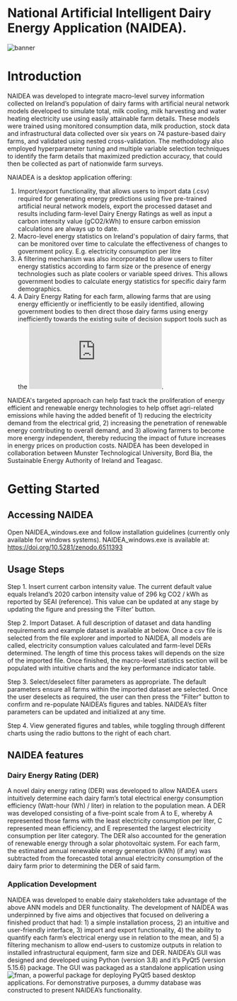 # National Artificial Intelligent Dairy Energy Application (NAIDEA). 

![banner](https://github.com/shine10101/NAIDEA_Public/blob/20dd70a0dd116115bc7de64a71d08b9bac91fa7f/Screenshot.png)

# Introduction

NAIDEA was developed to integrate macro-level survey information collected on Ireland’s population of dairy farms with artificial neural network models developed to simulate total, milk cooling, milk harvesting and water heating electricity use using easily attainable farm details. These models were trained using monitored consumption data, milk production, stock data and infrastructural data collected over six years on 74 pasture-based dairy farms, and validated using nested cross-validation. The methodology also employed hyperparameter tuning and multiple variable selection techniques to identify the farm details that maximized prediction accuracy, that could then be collected as part of nationwide farm surveys.  

NAIADEA is a desktop application offering:

1. Import/export functionality, that allows users to import data (.csv) required for generating energy predictions using five pre-trained artificial neural network models, export the processed dataset and results including farm-level Dairy Energy Ratings as well as input a carbon intensity value (gCO2/kWh) to ensure carbon emission calculations are always up to date. 
2. Macro-level energy statistics on Ireland's population of dairy farms, that can be monitored over time to calculate the effectiveness of changes to government policy. E.g. electricity consumption per litre
3. A filtering mechanism was also incorporated to allow users to filter energy statistics according to farm size or the presence of energy technologies such as plate coolers or variable speed drives. This allows government bodies to calculate energy statistics for specific dairy farm demographics.
4. A Dairy Energy Rating for each farm, allowing farms that are using energy efficiently or inefficiently to be easily identified, allowing government bodies to then direct those dairy farms using energy inefficiently towards the existing suite of decision support tools such as the ![Agricultural Energy Optimization Platform](https://github.com/shine10101/AEOP_Public/blob/e66a3d8d044fd63433682655d39d4c55b7c971e6/README.md).

NAIDEA's targeted approach can help fast track the proliferation of energy efficient and renewable energy technologies to help offset agri-related emissions while having the added benefit of 1) reducing the electricity demand from the electrical grid, 2) increasing the penetration of renewable energy contributing to overall demand, and 3) allowing farmers to become more energy independent, thereby reducing the impact of future increases in energy prices on production costs. NAIDEA has been developed in collaboration between Munster Technological University, Bord Bia, the Sustainable Energy Authority of Ireland and Teagasc. 

# Getting Started

## Accessing NAIDEA

Open NAIDEA_windows.exe and follow installation guidelines (currently only available for windows systems). NAIDEA_windows.exe is available at: https://doi.org/10.5281/zenodo.6511393

## Usage Steps

Step 1. Insert current carbon intensity value. The current default value equals Ireland’s 2020 carbon intensity value of 296 kg CO2 / kWh as reported by SEAI (reference). This value can be updated at any stage by updating the figure and pressing the ‘Filter’ button.

Step 2. Import Dataset. A full description of dataset and data handling requirements and example dataset is available at below. Once a csv file is selected from the file explorer and imported to NAIDEA, all models are called, electricity consumption values calculated and farm-level DERs determined. The length of time this process takes will depends on the size of the imported file. Once finished, the macro-level statistics section will be populated with intuitive charts and the key performance indicator table.

Step 3. Select/deselect filter parameters as appropriate. The default parameters ensure all farms within the imported dataset are selected. Once the user deselects as required, the user can then press the “Filter” button to confirm and re-populate NAIDEA’s figures and tables. NAIDEA’s filter parameters can be updated and initialized at any time.

Step 4. View generated figures and tables, while toggling through different charts using the radio buttons to the right of each chart.

## NAIDEA features

### Dairy Energy Rating (DER)

A novel dairy energy rating (DER) was developed to allow NAIDEA users intuitively determine each dairy farm’s total electrical energy consumption efficiency (Watt-hour (Wh) / liter) in relation to the population mean. A DER was developed consisting of a five-point scale from A to E, whereby A represented those farms with the least electricity consumption per liter, C represented mean efficiency, and E represented the largest electricity consumption per liter category. The DER also accounted for the generation of renewable energy through a solar photovoltaic system. For each farm, the estimated annual renewable energy generation (kWh) (if any) was subtracted from the forecasted total annual electricity consumption of the dairy farm prior to determining the DER of said farm.

### Application Development

NAIDEA was developed to enable dairy stakeholders take advantage of the above ANN models and DER functionality. The development of NAIDEA was underpinned by five aims and objectives that focused on delivering a finished product that had: 1) a simple installation process, 2) an intuitive and user-friendly interface, 3) import and export functionality, 4) the ability to quantify each farm’s electrical energy use in relation to the mean, and 5) a filtering mechanism to allow end-users to customize outputs in relation to installed infrastructural equipment, farm size and DER. NAIDEA’s GUI was designed and developed using Python (version 3.8) and it’s PyQt5 (version 5.15.6) package. The GUI was packaged as a standalone application using ![fman](https://build-system.fman.io/), a powerful package for deploying PyQt5 based desktop applications. For demonstrative purposes, a dummy database was constructed to present NAIDEA’s functionality.

